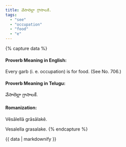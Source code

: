 ```yaml
---
title: వేసాలెల్లా గ్రాసాలకే.
tags:
  - "see"
  - "occupation"
  - "food"
  - "e"
---
```


{% capture data %}
#### Proverb Meaning in English:
Every garb (i. e. occupation) is for food.
(See No. 706.)

#### Proverb Meaning in Telugu:
వేసాలెల్లా గ్రాసాలకే.

#### Romanization:
Vēsālellā grāsālakē.

Vesalella grasalake.
{% endcapture %}

{{ data | markdownify }}

